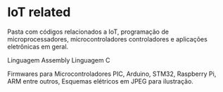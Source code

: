 # IoT related
Pasta com códigos relacionados a IoT, programação de microprocessadores, microcontroladores controladores e aplicações eletrônicas em geral.

Linguagem Assembly
Linguagem C

Firmwares para Microcontroladores PIC, Arduino, STM32, Raspberry Pi, ARM entre outros,
Esquemas elétricos em JPEG para ilustração.
